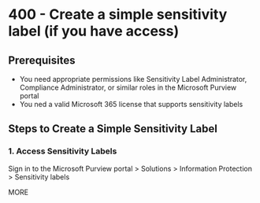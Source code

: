 # 400 - Create a simple sensitivity label (if you have access)

## Prerequisites

- You need appropriate permissions like Sensitivity Label Administrator, Compliance Administrator, or similar roles in the Microsoft Purview portal
- You ned a valid Microsoft 365 license that supports sensitivity labels

## Steps to Create a Simple Sensitivity Label 

### 1. Access Sensitivity Labels

Sign in to the Microsoft Purview portal > Solutions > Information Protection > Sensitivity labels



MORE
